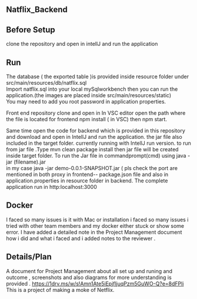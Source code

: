 ## Natflix_Backend
## Before Setup
clone the repository and open in intellJ and run the application
## Run

The database ( the exported table )is provided inside resource folder under src/main/resources/db/natflix.sql  
Import natflix.sql into your local mySqlworkbench then you can run the application.(the images are placed inside src/main/resources/static)  
You may need to add you root password in application properties.

Front end repository clone and open in 
In VSC editor open the path where the file is located  for frontend
npm install ( in VSC) then npm start.

Same time open the code for backend which is provided in this repository and download and open in IntellJ and run the application.
the jar file also included in the target  folder. currently running with IntellJ run version. to run from jar file .Type mvn clean package install then jar file will be created inside target folder.
 To run the Jar file in commandprompt(cmd) using java -jar (filename).jar  
 in my case java -jar demo-0.0.1-SNAPSHOT.jar
( pls check the port are mentioned in both proxy in frontend-- package.json file and also in application.properties in resource folder in backend.
The complete application run in http:localhost:3000

## Docker 
I faced so many issues is it with Mac or installation i faced so many issues i tried with other team members and my docker either stuck or show some error. I have added a detailed note in the Project Management document how i did and what i faced and i added notes to the reviewer .

## Details/Plan
A document for Project Management about all set up and runing and outcome , screenshots and also diagrams for more understanding is provided . https://1drv.ms/w/s!Amn1Ate5iEpjfljuqPzm5GuWO-Q?e=8dFPli This is a project of making a moke of Netflix.

